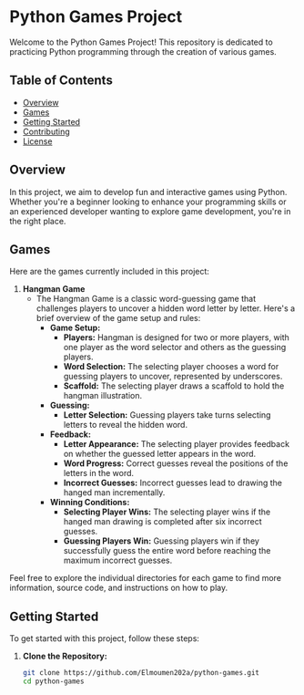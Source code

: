 # Python Games Project

Welcome to the Python Games Project! This repository is dedicated to practicing Python programming through the creation of various games.

## Table of Contents
- [Overview](#overview)
- [Games](#games)
- [Getting Started](#getting-started)
- [Contributing](#contributing)
- [License](#license)

## Overview

In this project, we aim to develop fun and interactive games using Python. Whether you're a beginner looking to enhance your programming skills or an experienced developer wanting to explore game development, you're in the right place.

## Games

Here are the games currently included in this project:

1. **Hangman Game**
   - The Hangman Game is a classic word-guessing game that challenges players to uncover a hidden word letter by letter. Here's a brief overview of the game setup and rules:
     - **Game Setup:**
       - **Players:** Hangman is designed for two or more players, with one player as the word selector and others as the guessing players.
       - **Word Selection:** The selecting player chooses a word for guessing players to uncover, represented by underscores.
       - **Scaffold:** The selecting player draws a scaffold to hold the hangman illustration.
     - **Guessing:**
       - **Letter Selection:** Guessing players take turns selecting letters to reveal the hidden word.
     - **Feedback:**
       - **Letter Appearance:** The selecting player provides feedback on whether the guessed letter appears in the word.
       - **Word Progress:** Correct guesses reveal the positions of the letters in the word.
       - **Incorrect Guesses:** Incorrect guesses lead to drawing the hanged man incrementally.
     - **Winning Conditions:**
       - **Selecting Player Wins:** The selecting player wins if the hanged man drawing is completed after six incorrect guesses.
       - **Guessing Players Win:** Guessing players win if they successfully guess the entire word before reaching the maximum incorrect guesses.


Feel free to explore the individual directories for each game to find more information, source code, and instructions on how to play.

## Getting Started

To get started with this project, follow these steps:

1. **Clone the Repository:**
   ```bash
   git clone https://github.com/Elmoumen202a/python-games.git
   cd python-games
